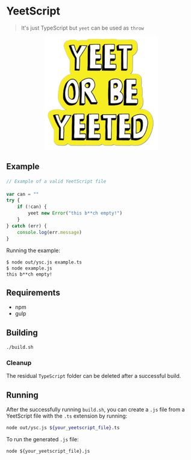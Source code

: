 # YeetScript

> It's just TypeScript but `yeet` can be used as `throw`

<p align="center">

<img alt="Yeet or be Yeeted" src="https://github.com/mikelsr/YeetScript/raw/master/res/yeet.png">

</p>

## Example

``` ts
// Example of a valid YeetScript file

var can = ""
try {
    if (!can) {
        yeet new Error("this b**ch empty!")
    }
} catch (err) {
    console.log(err.message)
}
```

Running the example:
``` shell
$ node out/ysc.js example.ts
$ node example.js
this b**ch empty!
```

## Requirements

* npm
* gulp

## Building

``` bash
./build.sh
```

### Cleanup

The residual `TypeScript` folder can be deleted after a successful build.

## Running

After the successfully running `build.sh`, you can create a `.js` file from a
YeetScript file with the `.ts` extension by running:

``` bash
node out/ysc.js ${your_yeetscript_file}.ts
```

To run the generated `.js` file:

``` shell
node ${your_yeetscript_file}.js
```
